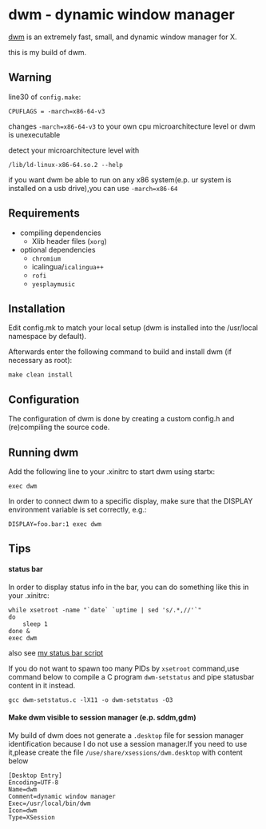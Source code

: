 dwm - dynamic window manager
===
[dwm](https://dwm.suckless.org/) is an extremely fast, small, and dynamic window manager for X.

this is my build of dwm.

Warning
---
line30 of ```config.make```:
```
CPUFLAGS = -march=x86-64-v3
```
changes ```-march=x86-64-v3``` to your own cpu microarchitecture level or dwm is unexecutable

detect your microarchitecture level with
```
/lib/ld-linux-x86-64.so.2 --help
```

if you want dwm be able to run on any x86 system(e.p. ur system is installed on a usb drive),you can use ```-march=x86-64```

Requirements
---
- compiling dependencies
  - Xlib header files (```xorg```)
- optional dependencies
  - ```chromium```
  - icalingua/```icalingua++```
  - ```rofi```
  - ```yesplaymusic```

Installation
---
Edit config.mk to match your local setup (dwm is installed into the /usr/local namespace by default).

Afterwards enter the following command to build and install dwm (if necessary as root):

    make clean install

Configuration
---
The configuration of dwm is done by creating a custom config.h and (re)compiling the source code.

Running dwm
---
Add the following line to your .xinitrc to start dwm using startx:

    exec dwm

In order to connect dwm to a specific display, make sure that the DISPLAY environment variable is set correctly, e.g.:
```
DISPLAY=foo.bar:1 exec dwm
```

Tips
---

#### status bar ####
In order to display status info in the bar, you can do something like this in your .xinitrc:
```
while xsetroot -name "`date` `uptime | sed 's/.*,//'`"
do
	sleep 1
done &
exec dwm
```
also see [my status bar script](https://github.com/Lew1s777/dwm-statusbar)

If you do not want to spawn too many PIDs by ```xsetroot``` command,use command below to compile a C program ```dwm-setstatus``` and pipe statusbar content in it instead.
```
gcc dwm-setstatus.c -lX11 -o dwm-setstatus -O3
```

#### Make dwm visible to session manager (e.p. sddm,gdm) ####
My build of dwm does not generate a ```.desktop``` file for session manager identification because I do not use a session manager.If you need to use it,please create the file ```/use/share/xsessions/dwm.desktop``` with content below
```
[Desktop Entry]
Encoding=UTF-8
Name=dwm
Comment=dynamic window manager
Exec=/usr/local/bin/dwm
Icon=dwm
Type=XSession
```
